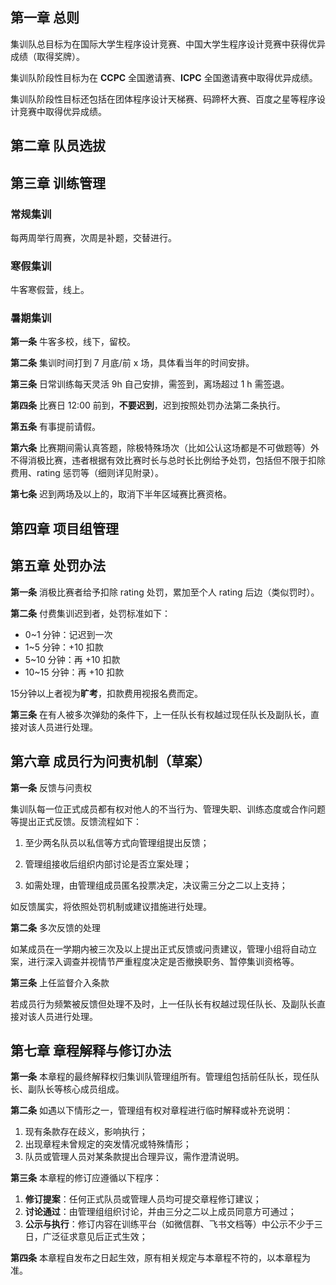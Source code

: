## 第一章 总则

集训队总目标为在国际大学生程序设计竞赛、中国大学生程序设计竞赛中获得优异成绩（取得奖牌）。

集训队阶段性目标为在 **CCPC** 全国邀请赛、**ICPC** 全国邀请赛中取得优异成绩。

集训队阶段性目标还包括在团体程序设计天梯赛、码蹄杯大赛、百度之星等程序设计竞赛中取得优异成绩。

## 第二章 队员选拔

<!-- 待补充 -->

## 第三章 训练管理

### 常规集训

每两周举行周赛，次周是补题，交替进行。
<!-- 待完善 -->

### 寒假集训

牛客寒假营，线上。
<!-- 待完善 -->

### 暑期集训

**第一条** 牛客多校，线下，留校。

**第二条** 集训时间打到 7 月底/前 x 场，具体看当年的时间安排。

**第三条** 日常训练每天灵活 9h 自己安排，需签到，离场超过 1 h 需签退。

**第四条** 比赛日 12:00 前到，**不要迟到**，迟到按照处罚办法第二条执行。

**第五条** 有事提前请假。

**第六条** 比赛期间需认真答题，除极特殊场次（比如公认这场都是不可做题等）外不得消极比赛，违者根据有效比赛时长与总时长比例给予处罚，包括但不限于扣除费用、rating 惩罚等（细则详见附录）。

**第七条** 迟到两场及以上的，取消下半年区域赛比赛资格。

## 第四章 项目组管理

<!-- 待完善 -->

## 第五章 处罚办法

**第一条** 消极比赛者给予扣除 rating 处罚，累加至个人 rating 后边（类似罚时）。

**第二条** 付费集训迟到者，处罚标准如下：

- 0~1 分钟：记迟到一次
- 1~5 分钟：+10 扣款
- 5~10 分钟：再 +10 扣款
- 10~15 分钟：再 +10 扣款

15分钟以上者视为**旷考**，扣款费用视报名费而定。

**第三条** 在有人被多次弹劾的条件下，上一任队长有权越过现任队长及副队长，直接对该人员进行处理。

## 第六章 成员行为问责机制（草案）

**第一条** 反馈与问责权

集训队每一位正式成员都有权对他人的不当行为、管理失职、训练态度或合作问题等提出正式反馈。反馈流程如下：

1. 至少两名队员以私信等方式向管理组提出反馈；

2. 管理组接收后组织内部讨论是否立案处理；

3. 如需处理，由管理组成员匿名投票决定，决议需三分之二以上支持；

如反馈属实，将依照处罚机制或建议措施进行处理。

**第二条** 多次反馈的处理

如某成员在一学期内被三次及以上提出正式反馈或问责建议，管理小组将自动立案，进行深入调查并视情节严重程度决定是否撤换职务、暂停集训资格等。

**第三条** 上任监督介入条款

若成员行为频繁被反馈但处理不及时，上一任队长有权越过现任队长、及副队长直接对该人员进行处理。

## 第七章 章程解释与修订办法

**第一条** 本章程的最终解释权归集训队管理组所有。管理组包括前任队长，现任队长、副队长等核心成员组成。

**第二条** 如遇以下情形之一，管理组有权对章程进行临时解释或补充说明：

1. 现有条款存在歧义，影响执行；
2. 出现章程未曾规定的突发情况或特殊情形；
3. 队员或管理人员对某条款提出合理异议，需作澄清说明。

**第三条** 本章程的修订应遵循以下程序：

1. **修订提案**：任何正式队员或管理人员均可提交章程修订建议；
2. **讨论通过**：由管理组组织讨论，并由三分之二以上成员同意方可通过；
3. **公示与执行**：修订内容在训练平台（如微信群、飞书文档等）中公示不少于三日，广泛征求意见后正式生效；

**第四条** 本章程自发布之日起生效，原有相关规定与本章程不符的，以本章程为准。